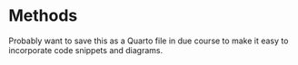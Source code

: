 # Methods

Probably want to save this as a Quarto file in due course to make it easy to incorporate code snippets and diagrams. 